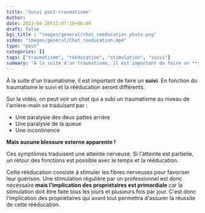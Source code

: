 ```yaml
---
title: "Suivi post-traumatisme"
Author: 
date: 2023-04-20T11:07:10+06:00
draft: false
bgi_title : "images/general/chat_reeducation_photo.png"
video: "images/general/Chat_reeducation.mp4"
type: "post"
categories: []
tags: ["traumatisme", "rééducation", "stimulation", "suivi"]
summary: "À la suite d'un traumatisme, il est important de faire un **suivi**. En fonction du traumatisme le suivi et la rééducation seront différents."
---
```


À la suite d'un traumatisme, il est important de faire un **suivi**. En fonction du traumatisme le suivi et la rééducation seront différents.

Sur la vidéo, on peut voir un chat qui a subi un traumatisme au niveau de l'arrière-main se traduisant par :
* Une paralysie des deux pattes arrière
* Une paralysie de la queue
* Une incontinence

**Mais aucune blessure externe apparente !**

Ces symptômes traduisent une atteinte nerveuse. Si l'atteinte est partielle, un retour des fonctions est possible avec le temps et la rééducation.

Cette rééducation consiste à stimuler les fibres nerveuses pour favoriser leur guérison. 
Une stimulation régulière par un professionnel est donc nécessaire **mais l'implication des propriétaires  est primordiale** car la stimulation doit être faite tous les jours et plusieurs fois par jour. C'est donc l'implication des propriétaires qui avant tout permettra d'assurer la réussite de cette rééducation.

